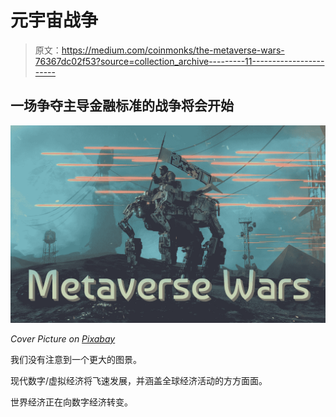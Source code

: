 # 元宇宙战争

> 原文：<https://medium.com/coinmonks/the-metaverse-wars-76367dc02f53?source=collection_archive---------11----------------------->

## 一场争夺主导金融标准的战争将会开始

![](img/d4cf7408731bd20b7084af510b70710b.png)

*Cover Picture on* [*Pixabay*](https://pixabay.com/tr/illustrations/bilimkurgu-sava%c5%9f-gelecek-f%c3%bct%c3%bcristik-3617337/)

我们没有注意到一个更大的图景。

现代数字/虚拟经济将飞速发展，并涵盖全球经济活动的方方面面。

世界经济正在向数字经济转变。